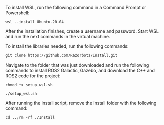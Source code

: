 To install WSL, run the following command in a Command Prompt or Powershell:

```
wsl --install Ubuntu-20.04
```

After the installation finishes, create a username and password. Start WSL and run the next commands in the virtual machine.

To install the libraries needed, run the following commands:

```
git clone https://github.com/Razorbotz/Install.git
```

Navigate to the folder that was just downloaded and run the following commands to install ROS2 Galactic, Gazebo, and download the C++ and ROS2 code for the project:

```
chmod +x setup_wsl.sh
```

```
./setup_wsl.sh
```

After running the install script, remove the Install folder with the following command:
```
cd ..;rm -rf ./Install
```